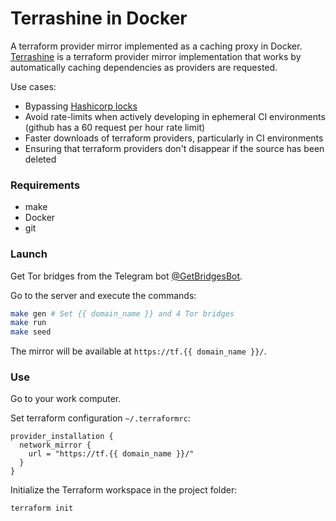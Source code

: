 # Terrashine in Docker
A terraform provider mirror implemented as a caching proxy in Docker. [Terrashine](https://github.com/Isawan/terrashine) is a terraform provider mirror implementation that works by automatically caching dependencies as providers are requested.

Use cases:
* Bypassing [Hashicorp locks](https://github.com/hashicorp/terraform/issues/30620#issuecomment-1061200339)
* Avoid rate-limits when actively developing in ephemeral CI environments (github has a 60 request per hour rate limit)
* Faster downloads of terraform providers, particularly in CI environments
* Ensuring that terraform providers don't disappear if the source has been deleted

### Requirements
- make
- Docker
- git

### Launch
Get Tor bridges from the Telegram bot [@GetBridgesBot](https://t.me/GetBridgesBot).

Go to the server and execute the commands:
```bash
make gen # Set {{ domain_name }} and 4 Tor bridges
make run
make seed
```

The mirror will be available at `https://tf.{{ domain_name }}/`.

### Use
Go to your work computer.

Set terraform configuration `~/.terraformrc`:
```
provider_installation {
  network_mirror {
    url = "https://tf.{{ domain_name }}/"
  }
}
```

Initialize the Terraform workspace in the project folder:
```bash
terraform init
```
